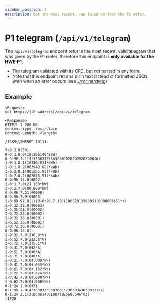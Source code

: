 ```yaml
---
sidebar_position: 3
description: Get the most recent, raw telegram from the P1 meter.
---
```


# P1 telegram (`/api/v1/telegram`)

The `/api/v1/telegram` endpoint returns the most recent, valid telegram that was given by the P1 meter, therefore this endpoint is **only available for the HWE-P1**.

-   The telegram validated with its CRC, but not parsed in any form.
-   Note that this endpoint returns plain text instead of formatted JSON, even when an error occurs (see [Error handling](/docs/error-handling.md))

## Example

```
<Request>
GET http://{IP address}/api/v1/telegram

<Response>
HTTP/1.1 200 OK
Content-Type: text/plain
Content-Length: <length>

/ISK5\\2M550T-10111-

3:0.2.8(50)
0-0:1.0.0(181106140429W)
0-0:96.1.1(31333631353032362020202020202020)
1-0:1.8.1(10830.511*kWh)
1-0:1.8.2(002948.827*kWh)
1-0:2.8.1(001285.951*kWh)
1-0:2.8.2(002876.514*kWh)
0-0:96.14.0(0002)
1-0:1.7.0(21.100*kW)
1-0:2.7.0(00.000*kW)
0-0:96.7.21(00006)
0-0:96.7.9(00003)
1-0:99.97.0(1)(0-0:96.7.19)(180529135630S)(0000002451*s)
1-0:32.32.0(00003)
1-0:52.32.0(00002)
1-0:72.32.0(00002)
1-0:32.36.0(00001)
1-0:52.36.0(00001)
1-0:72.36.0(00001)
0-0:96.13.0()
1-0:32.7.0(236.0*V)
1-0:52.7.0(232.6*V)
1-0:72.7.0(235.1*V)
1-0:31.7.0(002*A)
1-0:51.7.0(000*A)
1-0:71.7.0(000*A)
1-0:21.7.0(00.000*kW)
1-0:41.7.0(00.033*kW)
1-0:61.7.0(00.132*kW)
1-0:22.7.0(00.676*kW)
1-0:42.7.0(00.000*kW)
1-0:62.7.0(00.000*kW)
0-1:24.1.0(003)
0-1:96.1.0(4730303339303031373030343630313137)
0-1:24.2.1(210606140010W)(02569.646*m3)
!1F28
```
